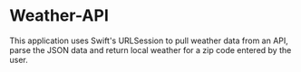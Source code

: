 # Weather-API

This application uses Swift's URLSession to pull weather data from an API, parse the JSON data and return local weather for 
a zip code entered by the user. 
